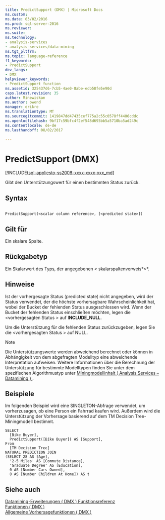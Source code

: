 ```yaml
---
title: PredictSupport (DMX) | Microsoft Docs
ms.custom: 
ms.date: 03/02/2016
ms.prod: sql-server-2016
ms.reviewer: 
ms.suite: 
ms.technology:
- analysis-services
- analysis-services/data-mining
ms.tgt_pltfrm: 
ms.topic: language-reference
f1_keywords:
- PredictSupport
dev_langs:
- DMX
helpviewer_keywords:
- PredictSupport function
ms.assetid: 325437d6-7cb5-4ae0-8abe-edb58fe5e90d
caps.latest.revision: 35
author: Minewiskan
ms.author: owend
manager: erikre
ms.translationtype: MT
ms.sourcegitcommit: 1419847dd47435cef775a2c55c0578ff4406cddc
ms.openlocfilehash: 9bf17c59bfc4f2ef548d695bb5a5710ba5ad249c
ms.contentlocale: de-de
ms.lasthandoff: 08/02/2017

---
```

# <a name="predictsupport-dmx"></a>PredictSupport (DMX)
[!INCLUDE[tsql-appliesto-ss2008-xxxx-xxxx-xxx_md](../includes/tsql-appliesto-ss2008-xxxx-xxxx-xxx-md.md)]

  Gibt den Unterstützungswert für einen bestimmten Status zurück.  
  
## <a name="syntax"></a>Syntax  
  
```  
  
PredictSupport(<scalar column reference>, [<predicted state>])  
```  
  
## <a name="applies-to"></a>Gilt für  
 Ein skalare Spalte.  
  
## <a name="return-type"></a>Rückgabetyp  
 Ein Skalarwert des Typs, der angegebenen  *\<* skalarspaltenverweis*>*.  
  
## <a name="remarks"></a>Hinweise  
 Ist der vorhergesagte Status (predicted state) nicht angegeben, wird der Status verwendet, der die höchste vorhersagbare Wahrscheinlichkeit hat, wobei der Bucket der fehlenden Status ausgeschlossen wird. Wenn der Bucket der fehlenden Status einschließen möchten, legen die \<vorhergesagten Status > auf **INCLUDE_NULL**.  
  
 Um die Unterstützung für die fehlenden Status zurückzugeben, legen Sie die \<vorhergesagten Status > auf NULL.  
  
> [!NOTE]  
>  Die Unterstützungswerte werden abweichend berechnet oder können in Abhängigkeit von dem abgefragten Modelltyp eine abweichende Interpretation aufweisen. Weitere Informationen über die Berechnung der Unterstützung für bestimmte Modelltypen finden Sie unter dem spezifischen Algorithmustyp unter [Miningmodellinhalt &#40; Analysis Services – Datamining &#41; ](../analysis-services/data-mining/mining-model-content-analysis-services-data-mining.md).  
  
## <a name="examples"></a>Beispiele  
 Im folgenden Beispiel wird eine SINGLETON-Abfrage verwendet, um vorherzusagen, ob eine Person ein Fahrrad kaufen wird. Außerdem wird die Unterstützung der Vorhersage basierend auf dem TM Decision Tree-Miningmodell bestimmt.  
  
```  
SELECT  
  [Bike Buyer],  
  PredictSupport([Bike Buyer]) AS [Support],  
From  
  [TM Decision Tree]  
NATURAL PREDICTION JOIN  
(SELECT 28 AS [Age],  
  '2-5 Miles' AS [Commute Distance],  
  'Graduate Degree' AS [Education],  
  0 AS [Number Cars Owned],  
  0 AS [Number Children At Home]) AS t  
```  
  
## <a name="see-also"></a>Siehe auch  
 [Datamining-Erweiterungen &#40; DMX &#41; Funktionsreferenz](../dmx/data-mining-extensions-dmx-function-reference.md)   
 [Funktionen &#40; DMX &#41;](../dmx/functions-dmx.md)   
 [Allgemeine Vorhersagefunktionen &#40; DMX &#41;](../dmx/general-prediction-functions-dmx.md)  
  
  

